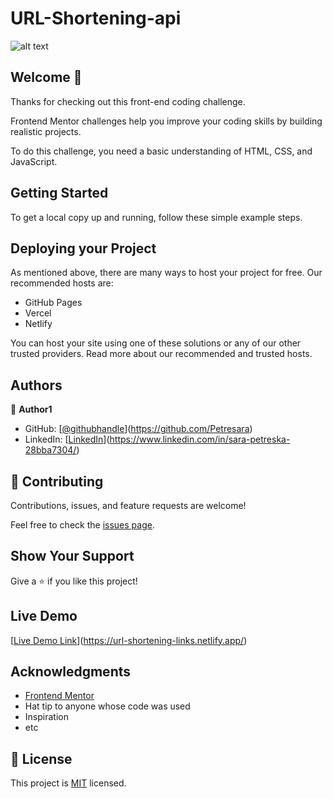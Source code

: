 # URL-Shortening-api

![alt text](desktop-preview.jpg)

## Welcome 👋
Thanks for checking out this front-end coding challenge.

Frontend Mentor challenges help you improve your coding skills by building realistic projects.

To do this challenge, you need a basic understanding of HTML, CSS, and JavaScript.

## Getting Started

To get a local copy up and running, follow these simple example steps.

## Deploying your Project

As mentioned above, there are many ways to host your project for free. Our recommended hosts are:

- GitHub Pages
- Vercel
- Netlify

You can host your site using one of these solutions or any of our other trusted providers. Read more about our recommended and trusted hosts.

## Authors

👤 **Author1**

- GitHub: [[@githubhandle](https://github.com/githubhandle)](https://github.com/Petresara)
- LinkedIn: [[LinkedIn](https://linkedin.com/in/linkedinhandle)](https://www.linkedin.com/in/sara-petreska-28bba7304/)

## 🤝 Contributing

Contributions, issues, and feature requests are welcome!

Feel free to check the [issues page](issues/).

## Show Your Support

Give a ⭐️ if you like this project!

## Live Demo

[[Live Demo Link](https://livedemo.com)](https://url-shortening-links.netlify.app/)

## Acknowledgments

- [Frontend Mentor](https://www.frontendmentor.io/)
- Hat tip to anyone whose code was used
- Inspiration
- etc

## 📝 License

This project is [MIT](lic.url) licensed.

